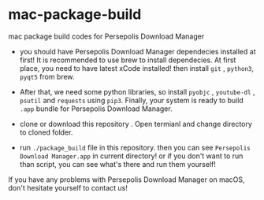 # mac-package-build
mac package build codes for Persepolis Download Manager
+ you should have Persepolis Download Manager dependecies installed at first! It is recommended to use brew to install dependecies. 
At first place, you need to have latest xCode installed! then install `git` , `python3`, `pyqt5` from brew. 

+ After that, we need some python libraries, so install `pyobjc` , `youtube-dl` , `psutil` and `requests` using `pip3`. Finally, your system is ready to build `.app` bundle for Persepolis Download Manager.

+ clone or download this repository . Open termianl and change directory to cloned folder.

+ run `./package_build` file in this repository. then you can see `Persepolis Download Manager.app` in current directory! 
	or if you don't want to run than script, you can see what's there and run them yourself! 

If you have any problems with Persepolis Download Manager on macOS, don't hesitate yourself to contact us!
